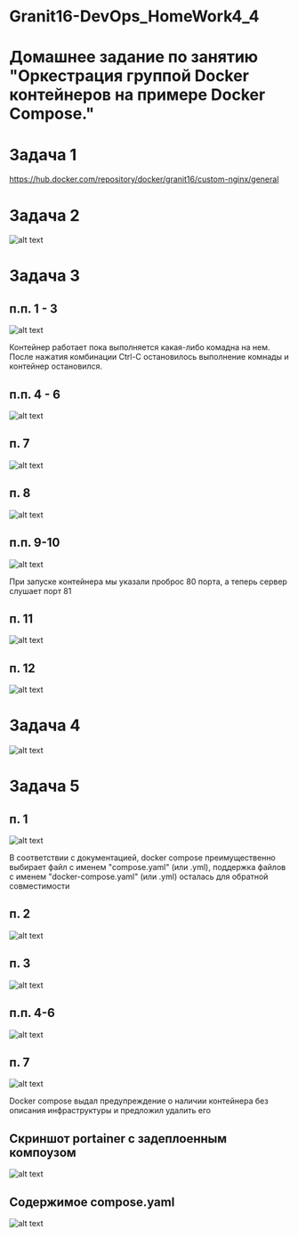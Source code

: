# Granit16-DevOps_HomeWork4_4

# Домашнее задание по занятию "Оркестрация группой Docker контейнеров на примере Docker Compose."

# Задача 1
https://hub.docker.com/repository/docker/granit16/custom-nginx/general

# Задача 2
![alt text](https://github.com/Granit16/Granit16-DevOps_HomeWork4_4/blob/main/%D0%94%D0%974%20%D0%97%D0%B0%D0%B4%D0%B0%D1%87%D0%B0%202.png?raw=true)


# Задача 3

## п.п. 1 - 3
![alt text](https://github.com/Granit16/Granit16-DevOps_HomeWork4_4/blob/main/%D0%94%D0%974%20%D0%97%D0%B0%D0%B4%D0%B0%D1%87%D0%B0%203.1-3.png?raw=true)

Контейнер работает пока выполняется какая-либо комадна на нем. После нажатия комбинации Ctrl-C остановилось выполнение комнады и контейнер остановился.

## п.п. 4 - 6
![alt text](https://github.com/Granit16/Granit16-DevOps_HomeWork4_4/blob/main/%D0%94%D0%974%20%D0%97%D0%B0%D0%B4%D0%B0%D1%87%D0%B0%203.4-6.png?raw=true)

## п. 7
![alt text](https://github.com/Granit16/Granit16-DevOps_HomeWork4_4/blob/main/%D0%94%D0%974%20%D0%97%D0%B0%D0%B4%D0%B0%D1%87%D0%B0%203.7.png?raw=true)

## п. 8
![alt text](https://github.com/Granit16/Granit16-DevOps_HomeWork4_4/blob/main/%D0%94%D0%974%20%D0%97%D0%B0%D0%B4%D0%B0%D1%87%D0%B0%203.8.png?raw=true)

## п.п. 9-10
![alt text](https://github.com/Granit16/Granit16-DevOps_HomeWork4_4/blob/main/%D0%94%D0%974%20%D0%97%D0%B0%D0%B4%D0%B0%D1%87%D0%B0%203.9-10.png?raw=true)

При запуске контейнера мы указали проброс 80 порта, а теперь сервер слушает порт 81 


## п. 11
![alt text](https://github.com/Granit16/Granit16-DevOps_HomeWork4_4/blob/main/%D0%94%D0%974%20%D0%97%D0%B0%D0%B4%D0%B0%D1%87%D0%B0%203.11.png?raw=true)

## п. 12
![alt text](https://github.com/Granit16/Granit16-DevOps_HomeWork4_4/blob/main/%D0%94%D0%974%20%D0%97%D0%B0%D0%B4%D0%B0%D1%87%D0%B0%203.12.png?raw=true)


# Задача 4

![alt text](https://github.com/Granit16/Granit16-DevOps_HomeWork4_4/blob/main/%D0%94%D0%974%20%D0%97%D0%B0%D0%B4%D0%B0%D1%87%D0%B0%204.png?raw=true)


# Задача 5

## п. 1
![alt text](https://github.com/Granit16/Granit16-DevOps_HomeWork4_4/blob/main/%D0%94%D0%974%20%D0%97%D0%B0%D0%B4%D0%B0%D1%87%D0%B0%205.1.png?raw=true)

В соответствии с документацией, docker compose преимущественно выбирает файл с именем "compose.yaml" (или .yml), поддержка файлов с именем "docker-compose.yaml" (или .yml) осталась для обратной совместимости


## п. 2
![alt text](https://github.com/Granit16/Granit16-DevOps_HomeWork4_4/blob/main/%D0%94%D0%974%20%D0%97%D0%B0%D0%B4%D0%B0%D1%87%D0%B0%205.2.png?raw=true)

## п. 3
![alt text](https://github.com/Granit16/Granit16-DevOps_HomeWork4_4/blob/main/%D0%94%D0%974%20%D0%97%D0%B0%D0%B4%D0%B0%D1%87%D0%B0%205.3.png?raw=true)

## п.п. 4-6
![alt text](https://github.com/Granit16/Granit16-DevOps_HomeWork4_4/blob/main/%D0%94%D0%974%20%D0%97%D0%B0%D0%B4%D0%B0%D1%87%D0%B0%205.4-6.png?raw=true)

## п. 7
![alt text](https://github.com/Granit16/Granit16-DevOps_HomeWork4_4/blob/main/%D0%94%D0%974%20%D0%97%D0%B0%D0%B4%D0%B0%D1%87%D0%B0%205.7.png?raw=true)

Docker compose выдал предупреждение о наличии контейнера без описания инфраструктуры и предложил удалить его

## Скриншот portainer c задеплоенным компоузом
![alt text](https://github.com/Granit16/Granit16-DevOps_HomeWork4_4/blob/main/%D0%94%D0%974%20%D0%97%D0%B0%D0%B4%D0%B0%D1%87%D0%B0%205.%2B.png?raw=true)

## Содержимое compose.yaml
![alt text](https://github.com/Granit16/Granit16-DevOps_HomeWork4_4/blob/main/compose.yaml?raw=true)


